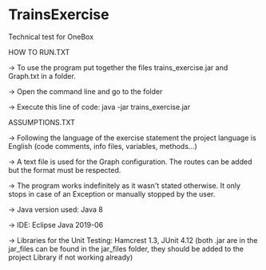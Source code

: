 # TrainsExercise
Technical test for OneBox

HOW TO RUN.TXT

-> To use the program put together the files trains_exercise.jar and Graph.txt in a folder.

-> Open the command line and go to the folder

-> Execute this line of code: java -jar trains_exercise.jar

ASSUMPTIONS.TXT

-> Following the language of the exercise statement the project language is English (code comments, info files, variables, methods...)

-> A text file is used for the Graph configuration. The routes can be added but the format must be respected.

-> The program works indefinitely as it wasn't stated otherwise. It only stops in case of an Exception or manually stopped by the user.


-> Java version used: Java 8

-> IDE: Eclipse Java 2019-06

-> Libraries for the Unit Testing: Hamcrest 1.3, JUnit 4.12 (both .jar are in the jar_files
can be found in the jar_files folder, they should be added to the project Library if not 
working already)

